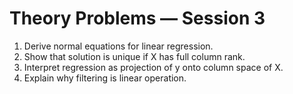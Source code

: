 <!-- Math rendered using GitHub Markdown: use $...$ and $$...$$ -->

# Theory Problems — Session 3

1. Derive normal equations for linear regression.
2. Show that solution is unique if X has full column rank.
3. Interpret regression as projection of y onto column space of X.
4. Explain why filtering is linear operation.
